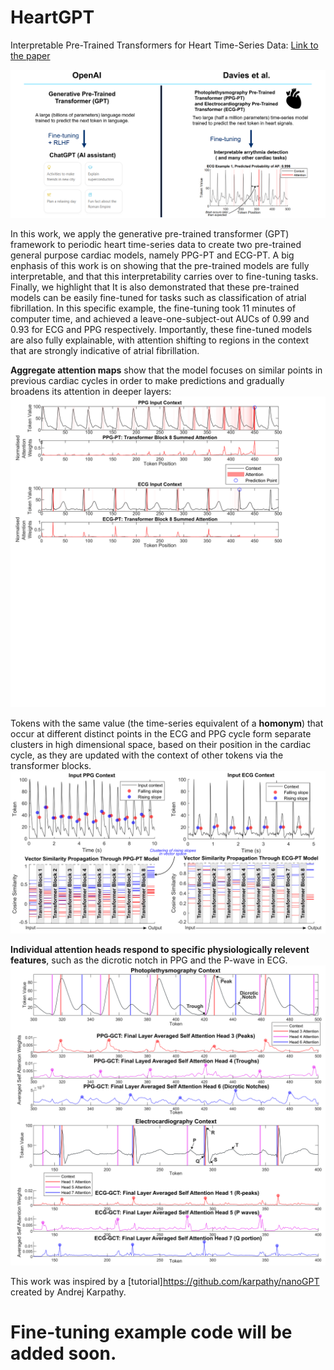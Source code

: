 # HeartGPT
Interpretable Pre-Trained Transformers for Heart Time-Series Data: 
[Link to the paper](https://www.arxiv.org/abs/2407.20775)

![GPT_comparison](figures/Comparison_slide_cropped.png)

In this work,  we apply the generative pre-trained transformer (GPT) framework to periodic heart time-series data to create two pre-trained general purpose cardiac models, namely PPG-PT and ECG-PT. A big enphasis of this work is on showing that the pre-trained models are fully interpretable, and that this interpretability carries over to fine-tuning tasks.   Finally, we highlight that It is also demonstrated that these pre-trained models can be easily fine-tuned for tasks such as classification of atrial fibrillation. In this specific example, the fine-tuning took 11 minutes of computer time, and achieved a leave-one-subject-out AUCs of 0.99 and 0.93 for ECG and PPG respectively. Importantly, these fine-tuned models are also fully explainable, with attention shifting to regions in the context that are strongly indicative of atrial fibrillation.

**Aggregate attention maps** show that the model focuses on similar points in previous cardiac cycles in order to make predictions and gradually broadens its attention in deeper layers:
![Aggregate Attention](figures/aggregate_attention_edit.png)

Tokens with the same value (the time-series equivalent of a **homonym**) that occur at different distinct points in the ECG and PPG cycle form separate clusters in high dimensional space, based on their position in the cardiac cycle, as they are updated with the context of other tokens via the transformer blocks.
![Homonyms](figures/homonyms_vector_similarity.png)

**Individual attention heads respond to specific physiologically relevent features**, such as the dicrotic notch in PPG and the P-wave in ECG.
![individual_heads](figures/SA_individual_edit.png)


This work was inspired by a [tutorial]https://github.com/karpathy/nanoGPT created by Andrej Karpathy.

# Fine-tuning example code will be added soon.


